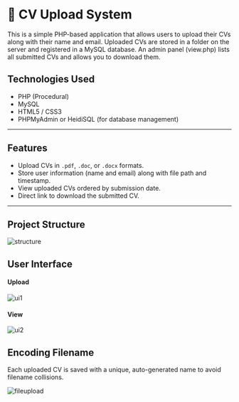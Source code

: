 # 📄 CV Upload System

This is a simple PHP-based application that allows users to upload their CVs along with their name and email. Uploaded CVs are stored in a folder on the server and registered in a MySQL database. An admin panel (view.php) lists all submitted CVs and allows you to download them.

## Technologies Used

- PHP (Procedural)
- MySQL
- HTML5 / CSS3
- PHPMyAdmin or HeidiSQL (for database management)

---

##  Features

- Upload CVs in `.pdf`, `.doc`, or `.docx` formats.
- Store user information (name and email) along with file path and timestamp.
- View uploaded CVs ordered by submission date.
- Direct link to download the submitted CV.

---

##  Project Structure
![structure](https://github.com/user-attachments/assets/2ae46f93-8b3f-4b2f-b036-9cc34c98b9d0)

## User Interface
#### Upload
![ui1](https://github.com/user-attachments/assets/e41697ee-ce7b-4fe0-848b-6ab6a5117d68)

#### View
![ui2](https://github.com/user-attachments/assets/c45c027b-b72f-41f9-994d-55943845be2a)

## Encoding Filename
Each uploaded CV is saved with a unique, auto-generated name to avoid filename collisions.

![fileupload](https://github.com/user-attachments/assets/a0bebba0-f7ef-44f9-94ff-5a72bc4dbe10)
